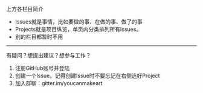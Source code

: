 上方各栏目简介

- Issues就是事情，比如要做的事、在做的事、做了的事
- Projects就是项目纵览，单页内分类排列所有Issues。
- 别的栏目都暂时不用

----

有疑问？想提出建议？想参与工作？

1. 注册GitHub账号并登陆
2. 创建一个Issue。记得创建Issue时不要忘记在右侧选好Project
3. 加入群聊：gitter.im/youcanmakeart

